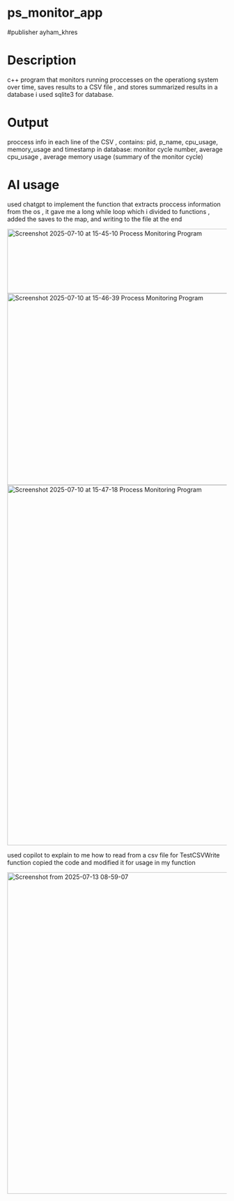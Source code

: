 # ps_monitor_app
#publisher ayham_khres

# Description
c++ program that monitors running proccesses on the operationg system over time, saves results to a CSV file , and stores summarized results in a database
i used sqlite3 for database.

# Output
proccess info in each line of the CSV , contains: pid, p_name, cpu_usage, memory_usage and timestamp
in database: monitor cycle number, average cpu_usage , average memory usage (summary of the monitor cycle)

# AI usage

used chatgpt to implement the function that extracts proccess information from the os , it gave me a long while loop which i divided to functions , added the saves to the map, and writing to the file at the end

<img width="1590" height="148" alt="Screenshot 2025-07-10 at 15-45-10 Process Monitoring Program" src="https://github.com/user-attachments/assets/e6838065-68b6-414b-8b17-2de2330faba2" />

<img width="791" height="440" alt="Screenshot 2025-07-10 at 15-46-39 Process Monitoring Program" src="https://github.com/user-attachments/assets/4a7b4def-b505-433c-bd0d-20ce0d18425a" />

<img width="794" height="827" alt="Screenshot 2025-07-10 at 15-47-18 Process Monitoring Program" src="https://github.com/user-attachments/assets/ce0681c8-0c92-42bf-9f99-fb76e7359b9d" />

used copilot to explain to me how to read from a csv file for TestCSVWrite function copied the code and modified it for usage in my function

<img width="771" height="738" alt="Screenshot from 2025-07-13 08-59-07" src="https://github.com/user-attachments/assets/38a1f355-2a5d-4bc7-802b-b055071ea605" />


